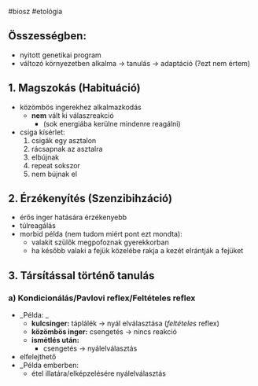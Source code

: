 #biosz #etológia
## Összességben:
- nyitott genetikai program
- változó környezetben alkalma -> tanulás -> adaptáció (?ezt nem értem)
## 1. Magszokás (Habituáció)
- közömbös ingerekhez alkalmazkodás
	- __nem__ vált ki válaszreakció
		- (sok energiába kerülne mindenre reagálni)
- csiga kísérlet:
	1. csigák egy asztalon
	2. rácsapnak az asztalra
	3. elbújnak
	4. repeat sokszor
	5. nem bújnak el
## 2. Érzékenyítés (Szenzibihzáció)
- érős inger hatására érzékenyebb
- túlreagálás
- morbid példa (nem tudom miért pont ezt mondta):
	- valakit szülők megpofoznak gyerekkorban 
	- ha később valaki a fejük közelébe rakja a kezét elrántják a fejüket
## 3. Társítással történő tanulás
### a) Kondicionálás/Pavlovi reflex/Feltételes reflex
- _Példa: _ 
	- __kulcsinger:__ táplálék -> nyál elválasztása (_feltételes_ reflex)
	- __közömbös inger:__ csengetés -> nincs reakció
	- __ismétlés után:__
		- csengetés -> nyálelválasztás
- elfelejthető
- _Példa emberben:
	- étel illatára/elképzelésére nyálelválasztás

